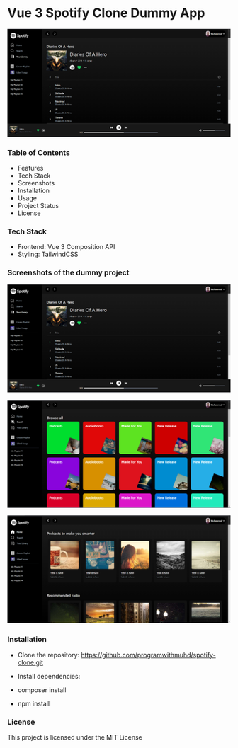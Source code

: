# Vue 3 Spotify Clone Dummy App

![](public/screenshots/1.png)

### Table of Contents

- Features
- Tech Stack
- Screenshots
- Installation
- Usage
- Project Status
- License

### Tech Stack

- Frontend: Vue 3 Composition API
- Styling: TailwindCSS

### Screenshots of the dummy project

![](public/screenshots/1.png)

![](public/screenshots/2.png)

![](public/screenshots/3.png)

### Installation

- Clone the repository: https://github.com/programwithmuhd/spotify-clone.git
- Install dependencies:

- composer install
- npm install

### License
This project is licensed under the MIT License
